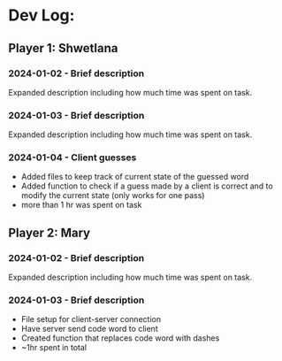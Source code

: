 # Dev Log:

## Player 1: Shwetlana

### 2024-01-02 - Brief description
Expanded description including how much time was spent on task.

### 2024-01-03 - Brief description
Expanded description including how much time was spent on task.

### 2024-01-04 - Client guesses
- Added files to keep track of current state of the guessed word
- Added function to check if a guess made by a client is correct and to modify the current state
(only works for one pass)
- more than 1 hr was spent on task 

## Player 2: Mary

### 2024-01-02 - Brief description
Expanded description including how much time was spent on task.

### 2024-01-03 - Brief description
- File setup for client-server connection
- Have server send code word to client
- Created function that replaces code word with dashes
- ~1hr spent in total 
